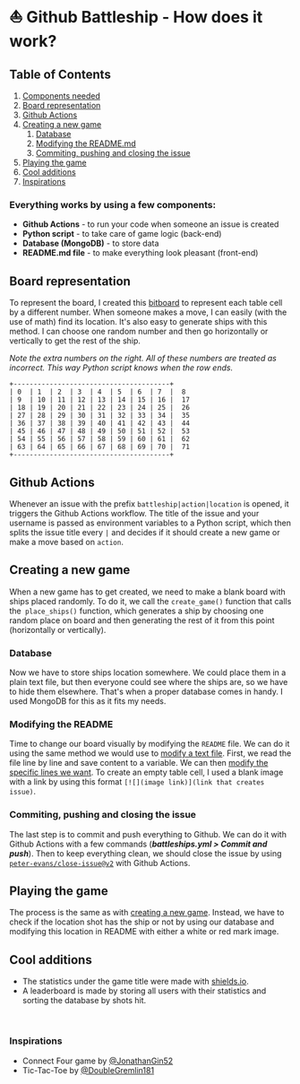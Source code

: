 # ⛵ Github Battleship - How does it work?

## Table of Contents
1. [Components needed](#everything-works-by-using-a-few-components)
2. [Board representation](#board-representation)
3. [Github Actions](#github-actions)
4. [Creating a new game](#creating-a-new-game)
    1. [Database](#database)
    2. [Modifying the README.md](#modifying-the-README)
    3. [Commiting, pushing and closing the issue](#commiting,-pushing-and-closing-the-issue)
5. [Playing the game](#playing-the-game)
6. [Cool additions](#cool-additions)
7. [Inspirations](#inspirations)

### Everything works by using a few components:
- **Github Actions** - to run your code when someone an issue is created
- **Python script** - to take care of game logic (back-end)
- **Database (MongoDB)** - to store data
- **README.md file** - to make everything look pleasant (front-end)

## Board representation
To represent the board, I created this [bitboard](https://en.wikipedia.org/wiki/Bitboard) to represent each table cell by a different number. When someone makes a move, I can easily (with the use of math) find its location. It's also easy to generate ships with this method. I can choose one random number and then go horizontally or vertically to get the rest of the ship.

*Note the extra numbers on the right. All of these numbers are treated as incorrect. This way Python script knows when the row ends.*

```
+---------------------------------------+
| 0  | 1  | 2  | 3  | 4  | 5  | 6  | 7  |  8   
| 9  | 10 | 11 | 12 | 13 | 14 | 15 | 16 |  17
| 18 | 19 | 20 | 21 | 22 | 23 | 24 | 25 |  26
| 27 | 28 | 29 | 30 | 31 | 32 | 33 | 34 |  35
| 36 | 37 | 38 | 39 | 40 | 41 | 42 | 43 |  44
| 45 | 46 | 47 | 48 | 49 | 50 | 51 | 52 |  53
| 54 | 55 | 56 | 57 | 58 | 59 | 60 | 61 |  62
| 63 | 64 | 65 | 66 | 67 | 68 | 69 | 70 |  71
+---------------------------------------+
```

## Github Actions
Whenever an issue with the prefix `battleship|action|location` is opened, it triggers the Github Actions workflow. The title of the issue and your username is passed as environment variables to a Python script, which then splits the issue title every `|` and decides if it should create a new game or make a move based on `action`.

## Creating a new game
When a new game has to get created, we need to make a blank board with ships placed randomly. To do it, we call the `create_game()` function that calls the` place_ships()` function, which generates a ship by choosing one random place on board and then generating the rest of it from this point (horizontally or vertically).

### Database
Now we have to store ships location somewhere. We could place them in a plain text file, but then everyone could see where the ships are, so we have to hide them elsewhere. That's when a proper database comes in handy. I used MongoDB for this as it fits my needs.

### Modifying the README
Time to change our board visually by modifying the `README` file. We can do it using the same method we would use to [modify a text file](https://www.w3schools.com/python/python_file_handling.asp). First, we read the file line by line and save content to a variable. We can then [modify the specific lines we want](https://www.adamsmith.haus/python/answers/how-to-edit-a-specific-line-in-a-text-file-in-python). To create an empty table cell, I used a blank image with a link by using this format `[![](image link)](link that creates issue)`.

### Commiting, pushing and closing the issue
The last step is to commit and push everything to Github. We can do it with Github Actions with a few commands (***battleships.yml > Commit and push***). Then to keep everything clean, we should close the issue by using [`peter-evans/close-issue@v2`](https://github.com/marketplace/actions/close-issue) with Github Actions.

## Playing the game
The process is the same as with [creating a new game](#creating-new-game). Instead, we have to check if the location shot has the ship or not by using our database and modifying this location in README with either a white or red mark image.

## Cool additions
- The statistics under the game title were made with [shields.io](https://shields.io).
- A leaderboard is made by storing all users with their statistics and sorting the database by shots hit.

<br>

### Inspirations
- Connect Four game by [@JonathanGin52](https://github.com/JonathanGin52)
- Tic-Tac-Toe by [@DoubleGremlin181](https://github.com/DoubleGremlin181)